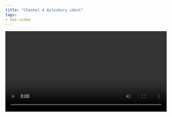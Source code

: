 ```yaml
---
title: "Channel 4 Aylesbury ident"
tags:
- has-video
---
```


<video controls width="100%">
<source scr="https://elaraks.github.io/dampcapital/ident.mp4" type="video/mp4" />
</video>
